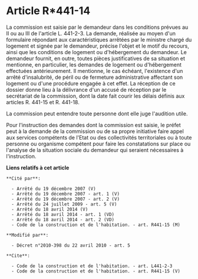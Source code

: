 # Article R*441-14

La commission est saisie par le demandeur dans les conditions prévues au II ou au III de l'article L. 441-2-3. La demande,
réalisée au moyen d'un formulaire répondant aux caractéristiques arrêtées par le ministre chargé du logement et signée par le
demandeur, précise l'objet et le motif du recours, ainsi que les conditions de logement ou d'hébergement du demandeur. Le
demandeur fournit, en outre, toutes pièces justificatives de sa situation et mentionne, en particulier, les demandes de
logement ou d'hébergement effectuées antérieurement. Il mentionne, le cas échéant, l'existence d'un arrêté d'insalubrité, de
péril ou de fermeture administrative affectant son logement ou d'une procédure engagée à cet effet. La réception de ce
dossier donne lieu à la délivrance d'un accusé de réception par le secrétariat de la commission, dont la date fait courir les
délais définis aux articles R. 441-15 et R. 441-18. 

La commission peut entendre toute personne dont elle juge l'audition utile. 

Pour l'instruction des demandes dont la commission est saisie, le préfet peut à la demande de la commission ou de sa propre
initiative faire appel aux services compétents de l'Etat ou des collectivités territoriales ou à toute personne ou organisme
compétent pour faire les constatations sur place ou l'analyse de la situation sociale du demandeur qui seraient nécessaires à
l'instruction.

**Liens relatifs à cet article**

	**Cité par**:

	  - Arrêté du 19 décembre 2007 (V)
	  - Arrêté du 19 décembre 2007 - art. 1 (V)
	  - Arrêté du 19 décembre 2007 - art. 2 (V)
	  - Arrêté du 24 juillet 2009 - art. 5 (V)
	  - Arrêté du 18 avril 2014 (V)
	  - Arrêté du 18 avril 2014 - art. 1 (VD)
	  - Arrêté du 18 avril 2014 - art. 2 (VD)
	  - Code de la construction et de l'habitation. - art. R441-15 (M)

	**Modifié par**:

	  - Décret n°2010-398 du 22 avril 2010 - art. 5

	**Cite**:

	  - Code de la construction et de l'habitation. - art. L441-2-3
	  - Code de la construction et de l'habitation. - art. R441-15 (V)
